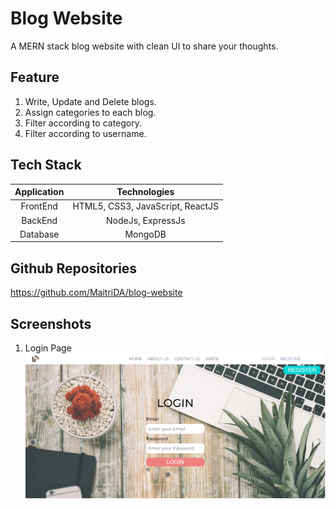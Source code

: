 # Blog Website
A MERN stack blog website with clean UI to share your thoughts.


## Feature 
1) Write, Update and Delete blogs.
2) Assign categories to each blog.
3) Filter according to category.
4) Filter according to username.

## Tech Stack
| Application | Technologies |
| :------------: |:-------------:|
| FrontEnd | HTML5, CSS3, JavaScript, ReactJS |
| BackEnd  | NodeJs, ExpressJs |
| Database | MongoDB |

## Github Repositories
https://github.com/MaitriDA/blog-website

## Screenshots

1) Login Page
![Login](https://raw.githubusercontent.com/MaitriDA/blog-website/master/screenshot/login.PNG?token=GHSAT0AAAAAABQDKPNQYKFAEREUNKYSAIZ4YPJGZXQ)

